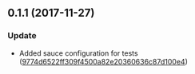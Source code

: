 <a name="0.1.1"></a>
## 0.1.1 (2017-11-27)


### Update

* Added sauce configuration for tests ([9774d6522ff309f4500a82e20360636c87d100e4](https://github.com/advanced-rest-client/polymer-styles-editor/commit/9774d6522ff309f4500a82e20360636c87d100e4))




